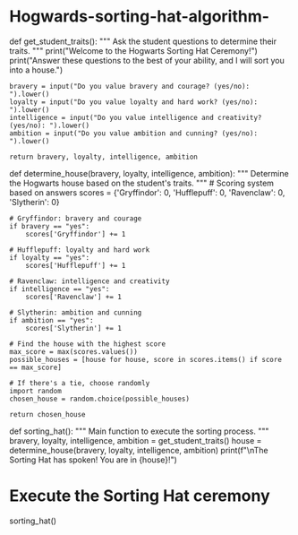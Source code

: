 # Hogwards-sorting-hat-algorithm-
def get_student_traits():
    """ Ask the student questions to determine their traits. """
    print("Welcome to the Hogwarts Sorting Hat Ceremony!")
    print("Answer these questions to the best of your ability, and I will sort you into a house.")
    
    bravery = input("Do you value bravery and courage? (yes/no): ").lower()
    loyalty = input("Do you value loyalty and hard work? (yes/no): ").lower()
    intelligence = input("Do you value intelligence and creativity? (yes/no): ").lower()
    ambition = input("Do you value ambition and cunning? (yes/no): ").lower()
    
    return bravery, loyalty, intelligence, ambition

def determine_house(bravery, loyalty, intelligence, ambition):
    """ Determine the Hogwarts house based on the student's traits. """
    # Scoring system based on answers
    scores = {'Gryffindor': 0, 'Hufflepuff': 0, 'Ravenclaw': 0, 'Slytherin': 0}
    
    # Gryffindor: bravery and courage
    if bravery == "yes":
        scores['Gryffindor'] += 1
    
    # Hufflepuff: loyalty and hard work
    if loyalty == "yes":
        scores['Hufflepuff'] += 1
        
    # Ravenclaw: intelligence and creativity
    if intelligence == "yes":
        scores['Ravenclaw'] += 1
    
    # Slytherin: ambition and cunning
    if ambition == "yes":
        scores['Slytherin'] += 1
    
    # Find the house with the highest score
    max_score = max(scores.values())
    possible_houses = [house for house, score in scores.items() if score == max_score]
    
    # If there's a tie, choose randomly
    import random
    chosen_house = random.choice(possible_houses)
    
    return chosen_house

def sorting_hat():
    """ Main function to execute the sorting process. """
    bravery, loyalty, intelligence, ambition = get_student_traits()
    house = determine_house(bravery, loyalty, intelligence, ambition)
    print(f"\nThe Sorting Hat has spoken! You are in {house}!")
    
# Execute the Sorting Hat ceremony
sorting_hat()
